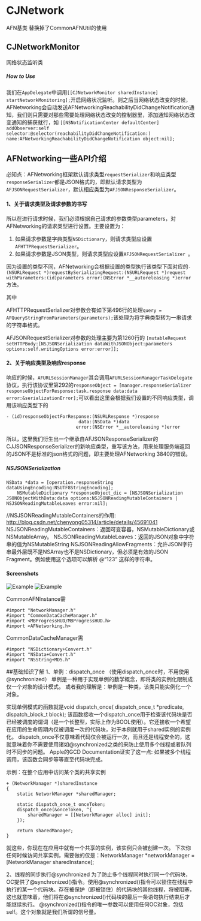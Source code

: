 # CJNetwork
AFN基类
替换掉了CommonAFNUtil的使用

## CJNetworkMonitor
网络状态监听类

##### How to Use
我们在`AppDelegate`中调用`[[CJNetworkMonitor sharedInstance] startNetworkMonitoring];`开启网络状况监听。则之后当网络状态改变的时候，AFNetworking会自动发送AFNetworkingReachabilityDidChangeNotification通知，我们则只需要对那些需要处理网络状态改变的控制器里，添加通知网络状态改变通知的捕获就行，如
`[[NSNotificationCenter defaultCenter] addObserver:self selector:@selector(reachabilityDidChangeNotification:) name:AFNetworkingReachabilityDidChangeNotification object:nil];`

## AFNetworking一些API介绍
必知点：AFNetworking框架默认请求类型`requestSerializer`和响应类型`responseSerializer`都是JSON格式的，即默认请求类型为`AFJSONRequestSerializer`，默认相应类型为`AFJSONResponseSerializer`。

#### 1、关于请求类型及请求参数的书写
所以在进行请求时候，我们必须根据自己请求的参数类型parameters，对AFNetworking的请求类型进行设置。主要设置为：

1. 如果请求参数是字典类型`NSDictionary`，则请求类型应设置`AFHTTPRequestSerializer`。
2. 如果请求参数是JSON类型，则请求类型应设置`AFJSONRequestSerializer `。

因为设置的类型不同，AFNetworking会根据设置的类型执行该类型下面对应的`- (NSURLRequest *)requestBySerializingRequest:(NSURLRequest *)request withParameters:(id)parameters error:(NSError *__autoreleasing *)error`方法。

其中

AFHTTPRequestSerializer对参数会有如下第496行的处理`query = AFQueryStringFromParameters(parameters);`该处理为将字典类型转为一串请求的字符串格式。

AFJSONRequestSerializer对参数的处理主要为第1260行的
`[mutableRequest setHTTPBody:[NSJSONSerialization dataWithJSONObject:parameters options:self.writingOptions error:error]];`


#### 2、关于响应类型及响应response
响应的时候，`AFURLSessionManager`其会调用`AFURLSessionManagerTaskDelegate`协议，执行该协议里第292的`responseObject = [manager.responseSerializer responseObjectForResponse:task.response data:data error:&serializationError];`可以看出这里会根据我们设置的不同响应类型，调用该响应类型下的

```
- (id)responseObjectForResponse:(NSURLResponse *)response
                           data:(NSData *)data
                          error:(NSError *__autoreleasing *)error
```

所以，这里我们衍生出一个继承自AFJSONResponseSerializer的CJJSONResponseSerializer的新响应类型，重写该方法，用来处理服务端返回的JSON不是标准的json格式的问题，即主要处理AFNetworking 3840的错误。


##### NSJSONSerialization
```
NSData *data = [operation.responseString dataUsingEncoding:NSUTF8StringEncoding];
    NSMutableDictionary *responseObject_dic = [NSJSONSerialization JSONObjectWithData:data options:NSJSONReadingMutableContainers | NSJSONReadingMutableLeaves error:nil];
```
//NSJSONReadingMutableContainers的作用: http://blog.csdn.net/chenyong05314/article/details/45691041
     NSJSONReadingMutableContainers：返回可变容器，NSMutableDictionary或NSMutableArray。
     NSJSONReadingMutableLeaves：返回的JSON对象中字符串的值为NSMutableString
     NSJSONReadingAllowFragments：允许JSON字符串最外层既不是NSArray也不是NSDictionary，但必须是有效的JSON Fragment。例如使用这个选项可以解析 @“123” 这样的字符串。


#### Screenshots
![Example](./Screenshots/Demo.gif "Demo")
![Example](./Screenshots/Demo.png "Demo")

CommonAFNInstance需

```
#import "NetworkManager.h"
#import "CommonDataCacheManager.h"
#import <MBProgressHUD/MBProgressHUD.h>
#import <AFNetworking.h>
```

CommonDataCacheManager需

```
#import "NSDictionary+Convert.h"
#import "NSData+Convert.h"
#import "NSString+MD5.h"
```

##基础知识了解
1、单例：dispatch_once （使用dispatch_once时，不用使用@synchronized）
单例是一种用于实现单例的数学概念，即将类的实例化限制成仅一个对象的设计模式。
或者我的理解是：单例是一种类，该类只能实例化一个对象。

实现单例模式的函数就是void dispatch_once( dispatch_once_t *predicate, dispatch_block_t block);
该函数接收一个dispatch_once用于检查该代码块是否已经被调度的谓词（是一个长整型，实际上作为BOOL使用）。它还接收一个希望在应用的生命周期内仅被调度一次的代码块，对于本例就用于shared实例的实例化。
dispatch_once不仅意味着代码仅会被运行一次，而且还是线程安全的，这就意味着你不需要使用诸如@synchronized之类的来防止使用多个线程或者队列时不同步的问题。
Apple的GCD Documentation证实了这一点:
如果被多个线程调用，该函数会同步等等直至代码块完成。

示例：在整个应用中访问某个类的共享实例
```
+ (NetworkManager *)sharedInstance
{
    static NetworkManager *sharedManager;

    static dispatch_once_t onceToken;
    dispatch_once(&onceToken, ^{
        sharedManager = [[NetworkManager alloc] init];
    });

    return sharedManager;
}
```
就这些，你现在在应用中就有一个共享的实例，该实例只会被创建一次。
下次你任何时候访问共享实例，需要做的仅是：NetworkManager *networkManager = [NetworkManager sharedInstance];

2、线程的同步执行@synchronized
为了防止多个线程同时执行同一个代码块，OC提供了@synchronized()指令。使用@synchronized()指令可以锁住在线程中执行的某一个代码块。存在被保护（即被锁住）的代码块的其他线程，将被阻塞，这也就意味着，他们将在@synchronized()代码块的最后一条语句执行结束后才能继续执行。
@synchronized()指令的唯一参数可以使用任何OC对象，包括self。这个对象就是我们所谓的信号量。

